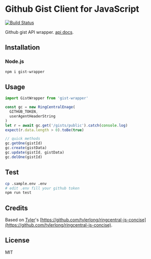# Github Gist Client for JavaScript

[![Build Status](https://travis-ci.com/zxdong262/gist-client-js.svg?branch=release)](https://travis-ci.com/zxdong262/gist-client-js)

Github gist API wrapper. [api docs](https://developer.github.com/v3/gists/).

## Installation

### Node.js

```bash
npm i gist-wrapper
```

## Usage

```js
import GistWrapper from 'gist-wrapper'

const gc = new RingCentralEnage(
  GITHUB_TOKEN,
  userAgentHeaderString
)
let r = await gc.get('/gists/public').catch(console.log)
expect(r.data.length > 0).toBe(true)

// quick methods
gc.getOne(gistId)
gc.create(gistData)
gc.update(gistId, gistData)
gc.delOne(gistId)
```

## Test

```bash
cp .sample.env .env
# edit .env fill your github token
npm run test
```

## Credits

Based on [Tyler](https://github.com/tylerlong)'s [https://github.com/tylerlong/ringcentral-js-concise](https://github.com/tylerlong/ringcentral-js-concise).

## License

MIT
